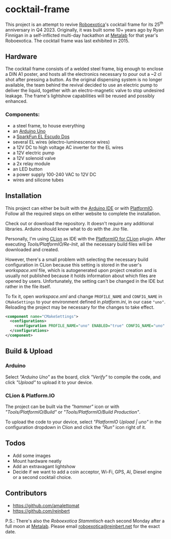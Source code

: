 # cocktail-frame
This project is an attempt to revive [Roboexotica](http://roboexotica.at/)'s cocktail frame for its 25<sup>th</sup> anniversary in Q4 2023.
Originally, it was built some 10+ years ago by Ryan Finnigan in a self-inflicted multi-day hackathon at [Metalab](https://metalab.at/) for that year's Roboexotica. The cocktail frame was last exhibited in 2015.

## Hardware
The cocktail frame consists of a welded steel frame, big enough to enclose a DIN A1 poster, and hosts all the electronics necessary to pour out a ~2 cl shot after pressing a button. As the original dispensing system is no longer available, the team behind the revival decided to use an electric pump to deliver the liquid, together with an electro-magnetic valve to stop undesired leakage. The frame's lightshow capabilities will be reused and possibly enhanced.

### Components:
* a steel frame, to house everything
* an [Arduino Uno](https://store.arduino.cc/products/arduino-uno-rev3)
* a [SparkFun EL Escudo Dos](https://www.sparkfun.com/products/retired/10878)
* several EL wires (electro-luminescence wires)
* a 12V DC to high voltage AC inverter for the EL wires
* a 12V electric pump
* a 12V solenoid valve
* a 2x relay module
* an LED button
* a power supply 100-240 VAC to 12V DC
* wires and silicone tubes 

## Installation
This project can either be built with the [Arduino IDE](https://www.arduino.cc/en/software) or with [PlatformIO](https://docs.platformio.org/en/latest/core/installation/).
Follow all the required steps on either website to complete the installation.

Check out or download the repository. It doesn't require any additional libraries. Arduino should know what to do with the _.ino_ file.

Personally, I'm using [CLion](https://www.jetbrains.com/clion/) as IDE with the [PlatformIO for CLion](https://plugins.jetbrains.com/plugin/13922-platformio-for-clion) plugin. After executing _Tools/PlatformIO/Re-Init_, all the necessary build files will be downloaded and created. 

However, there's a small problem with selecting the necessary build configuration in CLion because this setting is stored in the user's _workspace.xml_ file, which is autogenerated upon project creation and is usually not published because it holds information about which files are opened by users. Unfortunately, the setting can't be changed in the IDE but rather in the file itself. 

To fix it, open _workspace.xml_ and change `PROFILE_NAME` and `CONFIG_NAME` in `CMakeSettings` to your environment defined in _platform.ini_, in our case `"uno"`. Reloading the project may be necessary for the changes to take effect.

```xml
<component name="CMakeSettings">
  <configurations>
    <configuration PROFILE_NAME="uno" ENABLED="true" CONFIG_NAME="uno" />
  </configurations>
</component>
```

## Build & Upload
### Arduino
Select _"Arduino Uno"_ as the board, click _"Verify"_ to compile the code, and click _"Upload"_ to upload it to your device.

### CLion & Platform.IO
The project can be built via the _"hammer"_ icon or with _"Tools/PlatformIO/Build"_ or _"Tools/PlatformIO/Build Production"_.

To upload the code to your device, select _"PlatformIO Upload | uno"_ in the configuration dropdown in Clion and click the _"Run"_ icon right of it.

## Todos
* Add some images
* Mount hardware neatly
* Add an extravagant lightshow
* Decide if we want to add a coin acceptor, Wi-Fi, GPS, AI, Diesel engine or a second cocktail choice.

## Contributors
* https://github.com/amalettomat
* https://github.com/reinbert

P.S.: There's also the _Roboexotica Stammtisch_ each second Monday after a full moon at [Metalab](https://metalab.at/). Please email [roboexotica@reinbert.net](mailto:roboexotica@reinbert.net) for the exact date.